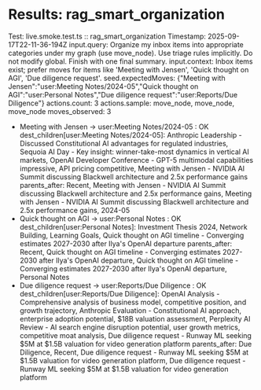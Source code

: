 # Results: rag_smart_organization
Test: live.smoke.test.ts :: rag_smart_organization
Timestamp: 2025-09-17T22-11-36-194Z
input.query: Organize my inbox items into appropriate categories under my graph (use move_node). Use triage rules implicitly. Do not modify global. Finish with one final summary.
input.context: Inbox items exist; prefer moves for items like 'Meeting with Jensen', 'Quick thought on AGI', 'Due diligence request'.
seed.expectedMoves: {"Meeting with Jensen":"user:Meeting Notes/2024-05","Quick thought on AGI":"user:Personal Notes","Due diligence request":"user:Reports/Due Diligence"}
actions.count: 3
actions.sample: move_node, move_node, move_node
moves_observed: 3
- Meeting with Jensen -> user:Meeting Notes/2024-05 : OK
  dest_children[user:Meeting Notes/2024-05]: Anthropic Leadership - Discussed Constitutional AI advantages for regulated industries, Sequoia AI Day - Key insight: winner-take-most dynamics in vertical AI markets, OpenAI Developer Conference - GPT-5 multimodal capabilities impressive, API pricing competitive, Meeting with Jensen - NVIDIA AI Summit discussing Blackwell architecture and 2.5x performance gains
  parents_after: Recent, Meeting with Jensen - NVIDIA AI Summit discussing Blackwell architecture and 2.5x performance gains, Meeting with Jensen - NVIDIA AI Summit discussing Blackwell architecture and 2.5x performance gains, 2024-05
- Quick thought on AGI -> user:Personal Notes : OK
  dest_children[user:Personal Notes]: Investment Thesis 2024, Network Building, Learning Goals, Quick thought on AGI timeline - Converging estimates 2027-2030 after Ilya's OpenAI departure
  parents_after: Recent, Quick thought on AGI timeline - Converging estimates 2027-2030 after Ilya's OpenAI departure, Quick thought on AGI timeline - Converging estimates 2027-2030 after Ilya's OpenAI departure, Personal Notes
- Due diligence request -> user:Reports/Due Diligence : OK
  dest_children[user:Reports/Due Diligence]: OpenAI Analysis - Comprehensive analysis of business model, competitive position, and growth trajectory, Anthropic Evaluation - Constitutional AI approach, enterprise adoption potential, $18B valuation assessment, Perplexity AI Review - AI search engine disruption potential, user growth metrics, competitive moat analysis, Due diligence request - Runway ML seeking $5M at $1.5B valuation for video generation platform
  parents_after: Due Diligence, Recent, Due diligence request - Runway ML seeking $5M at $1.5B valuation for video generation platform, Due diligence request - Runway ML seeking $5M at $1.5B valuation for video generation platform
